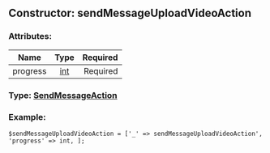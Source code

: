 ## Constructor: sendMessageUploadVideoAction  

### Attributes:

| Name     |    Type       | Required |
|----------|:-------------:|---------:|
|progress|[int](../types/int.md) | Required|



### Type: [SendMessageAction](../types/SendMessageAction.md)


### Example:

```
$sendMessageUploadVideoAction = ['_' => sendMessageUploadVideoAction', 'progress' => int, ];
```